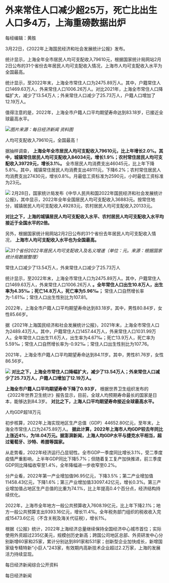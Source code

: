 # 外来常住人口减少超25万，死亡比出生人口多4万，上海重磅数据出炉

每经编辑：黄胜

3月22日，《2022年上海国民经济和社会发展统计公报》发布。

统计显示，上海全年全市居民人均可支配收入79610元，根据国家统计局网站2月2日公布的31个省份去年居民人均可支配收入情况，上海市人均可支配收入水平为全国最高。

统计显示，至2022年末，上海全市常住人口为2475.89万人。其中，户籍常住人口1469.63万人，外来常住人口1006.26万人。对比2021年，上海全市常住人口降幅扩大，减少了13.54万人；外来常住人口减少了25.73万人，户籍人口增加了12.19万人。

值得注意的是，2022年，上海全市户籍人口平均期望寿命达到83.18岁，已接近全球最高水平。

![](https://inews.gtimg.com/news_bt/OjuN6F1KgrMw191JkhEvOtDeIJmGY626B9mN4TzFTe_4gAA/1000)_图片来源：每日经济新闻
资料图_

人均可支配收入79610元，全国最高！

据抽样调查，
**上海全年全市居民人均可支配收入79610元，比上年增长2.0%。其中，城镇常住居民人均可支配收入84034元，增长1.9%；农村常住居民人均可支配收入39729元，增长3.1%。**
全市居民人均消费支出46045元，比上年下降5.8%。其中，城镇常住居民人均消费支出48111元，下降6.2%；农村常住居民人均消费支出27430元，增长0.8%。月最低工资标准为2590元，小时最低工资标准为23元。

![](https://inews.gtimg.com/news_bt/O6w5kvz84-s0mLzNjyGgisH8rvNg9ROdZkRj23knvCrmcAA/1000)
2月28日，国家统计局发布《中华人民共和国2022年国民经济和社会发展统计公报》，其中显示，2022年全年全国居民人均可支配收入36883元。按常住地分，城镇居民人均可支配收入49283元，农村居民人均可支配收入20133元。

**对比之下，上海的城镇居民人均可支配收入水平、农村居民人均可支配收入水平均接近于全国水平的2倍。**

另外，根据国家统计局网站2月2日公布的31个省份去年居民人均可支配收入情况， **上海市人均可支配收入水平也为全国最高。**

![](https://inews.gtimg.com/news_bt/OUPKYzG3RMaaGxOH8vC1BSW5PRuHoO1f01EJfWZcyEs9wAA/1000)_31个省份2022年居民人均可支配收入及名义增速（单位：元。来源：根据国家统计局数据整理）_

常住人口减少了13.54万人，外来常住人口减少了25.73万人

统计显示，至2022年末，上海全市常住人口为2475.89万人。其中，户籍常住人口1469.63万人，外来常住人口1006.26万人
**。全年常住人口出生10.8万人，出生率为4.35‰；死亡14.8万人，死亡率为5.96‰；**
常住人口自然增长率为-1.61‰；常住人口出生性别比为107.81。

2022年，上海全市户籍人口平均期望寿命达到83.18岁。其中，男性80.84岁，女性85.66岁。

据《2021年上海国民经济和社会发展统计公报》，2021年末，上海全市常住人口为2489.43万人。其中，户籍常住人口1457.44万人，外来常住人口1031.99万人。全年常住人口出生11.6万人，出生率为4.67‰；死亡13.9万人，死亡率为5.59‰；常住人口自然增长率为-0.92‰；常住人口出生性别比为107.76。

2021年，上海全市户籍人口平均期望寿命达到84.11岁。其中，男性81.76岁，女性86.56岁。

![](https://inews.gtimg.com/news_bt/OztxvlrRc07kpUhTmJPhjZvKZHeJs3wRmi6eI2gglyW24AA/1000)
**对比之下，上海全市常住人口降幅扩大，减少了13.54万人；外来常住人口减少了25.73万人，户籍人口增加了12.19万人。**

**上海全市户籍人口平均期望寿命下降了0.93岁，**
根据世界卫生组织发布的《2022年世界卫生统计》报告显示，目前，全球人均预期寿命最长的国家是日本，能够达到84.3岁。
**对比之下，上海人口平均期望寿命接近全球最高水平。**

人均GDP超18万元

初步核算，2022年上海实现地区生产总值（GDP）44652.80亿元，至年末，上海全市常住人口为2475.89万人。
**据此计算，2022年上海市人均GDP较去年同比上涨近4%，为18.04万元。据澎湃新闻，上海人均GDP水平与捷克水平相当，超过葡萄牙、沙特、希腊等国家。**

从走势看，2022年经济运行凸显韧性。全市GDP一季度同比增长3.1%，受二季度疫情严重影响，上半年GDP同比下降5.7%；但随着复工复产加快推进，前三季度GDP同比降幅收窄至1.4%，全年降幅进一步收窄至0.2%。

分产业看，2022年第一产业增加值96.95亿元，下降3.5%；第二产业增加值11458.43亿元，下降1.6%；第三产业增加值33097.42亿元，增长0.3%。第三产业增加值占地区生产总值的比重为74.1%，比上年提高0.4个百分点，经济结构持续优化。

2022年，上海市全年地方一般公共预算收入7608.19亿元，比上年下降2.1%；地方一般公共预算支出9393.16亿元，增长11.4%。全年税务部门组织的税收收入完成15473.6亿元（不含关税及海关代征税），增长1%。

根据《公报》统计，2022年上海经济总量继续保持全国经济中心城市首位；实际使用外资超过235亿美元，规模创历史新高；跨国公司地区总部、外资研发中心分别新增60家和25家，累计分别达到891家和531家；创新型企业加快成长，新增国家级专精特新“小巨人”243家，有效期内高新技术企业超过2.2万家，上海的发展活力持续显现。

每日经济新闻综合公开资料

每日经济新闻


